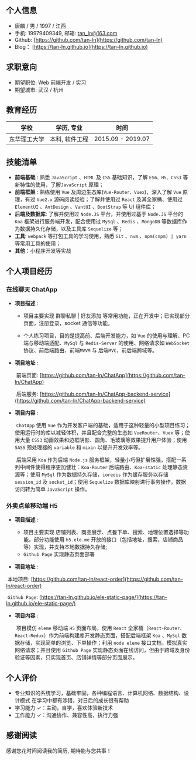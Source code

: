 ## 个人信息

- 唐麟 / 男 / 1997 / 江西
- 手机: 19979409349, 邮箱: tan_ln@163.com
- Github: [https://github.com/tan-ln](https://github.com/tan-ln) 
- Blog： [https://tan-ln.github.io](https://tan-ln.github.io)

## 求职意向

- 期望职位: Web 前端开发 / 实习
- 期望城市: 武汉 / 杭州

## 教育经历

| 学校         | 学历, 专业      | 时间              |
| ------------ | -------------- | ----------------- |
| 东华理工大学  | 本科, 软件工程  | 2015.09 - 2019.07 |


## 技能清单

- **前端基础** : 熟悉 `JavaScript` 、`HTML` 及 `CSS` 基础知识，了解 `ES6、H5、CSS3` 等新特性的使用，了解`JavaScript` 原理；
- **前端框架** : 熟练使用 `Vue` 及周边生态库(`Vue-Router、Vuex`)，深入了解 `Vue` 原理，有过 `Vue2.x` 源码阅读经验；了解并使用过 `React` 及其全家桶、使用过 `ElementUI` 、`AntDesign` 、`VantUI` 、`BootStrap` 等 UI 组件库；
- **后端及数据库**: 了解并使用过 `Node.JS` 平台，并使用过基于 `Node.JS` 平台的 `Koa` 框架进行服务端开发，配合使用过 `MySql` 、`Redis` 、`MongoDB` 等数据库作为数据持久化存储，以及工具库 `Sequelize` 等；
- **工具**: `webpack` 等打包工具的学习使用，熟悉 `Git` 、`nvm` 、`npm(cnpm) | yarn` 等常用工具的使用；
- **其他**：小程序开发等实战

## 个人项目经历 

### 在线聊天 ChatApp

- **项目描述** :

   * 项目主要实现 群聊私聊 | 好友添加 等常用功能，正在开发中；已实现部分页面，注册登录，socket 通信等功能。

   * 个人练习项目，目的是提高前、后端开发能力，如 `Vue` 的使用与理解、PC 端与移动端适配、`MySql` 与 `Redis-Server` 的使用、网络请求如 `WebSocket` 协议、前后端路由、前端`MVVM` 与 后端`MVC`，前后端跨域等。

- **项目地址** : 

  ​		前端页面: [https://github.com/tan-ln/ChatApp](https://github.com/tan-ln/ChatApp)

  ​		后端服务: [https://github.com/tan-ln/ChatApp-backend-service](https://github.com/tan-ln/ChatApp-backend-service)

- **项目内容** : 

  ​		`ChatApp` 使用 `Vue` 作为开发客户端的基础，适用于这种轻量的小型项目练习；使用运行时的库以减轻体积，并且配合完整的生态如 `VueRouter`、`Vuex` 等；使用大量 `CSS3` 动画效果和边框阴影、圆角、毛玻璃等效果提升用户体验；使用 `SASS` 预处理器的 `variable` 和 `mixin` 以提升开发效率等。

  ​		后端采用 `Koa` 作为后端 `Node.js` 服务框架，轻量小巧但扩展性强，搭配一系列中间件使得程序更加健壮：`Koa-Router` 后端路由、`Koa-static` 处理静态资源等；使用 `MySql` 作为数据持久存储，`ioredis` 作为缓存服务以存储 `session_id`  及 `socket_id`；使用 `Sequelize` 数据库映射进行事务操作，数据访问转为简单 `JavaScript` 操作。
  

### 外卖点单移动端 H5

- **项目描述** :
   * 项目主要实现 店铺列表、商品展示、点餐下单、搜索、地理位置选择等功能，部分功能使用 `h5.ele.me` 开放的接口（包括地址，搜索，店铺商品等）实现，并支持本地数据持久存储;
   * `Github Page` 实现静态页面部署
   
- **项目地址** : 

​			  本地项目: [https://github.com/tan-ln/react-order](https://github.com/tan-ln/react-order)

​			  `Github Page`: [https://tan-ln.github.io/ele-static-page/](https://tan-ln.github.io/ele-static-page/)

- **项目内容** : 

  ​		项目模仿 `eleme` 移动端 `H5` 页面布局，使用 `React` 全家桶（`React-Router、React-Redux`）作为前端构建库开发静态页面，搭配后端框架 `Koa` 、`MySql` 数据存储，实现简单的浏览、下单操作；利用 `node eleme` 接口文档，模拟真实网络请求；并且使用 `Github Page` 实现静态页面在线访问，但由于跨域及身份验证等因素，只实现首页、店铺详情等部分页面展示。
  


## 个人评价
  - 专业知识的系统学习，基础牢固，各种编程语言、计算机网络、数据结构、设计模式 在学习中都有涉猎，对日后的成长很有帮助
  - 学习能力 ✓：主动，自学，喜欢体验新技术
  - 工作能力 ✓：沟通协作、兼容性高，执行力强

## 感谢阅读

感谢您花时间阅读我的简历, 期待能与您共事！

<div style="page-break-after: always;"></div>